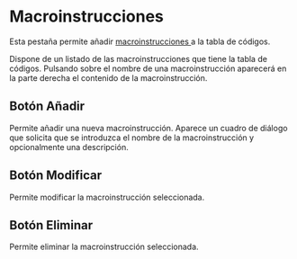# Macroinstrucciones

Esta pestaña permite añadir [macroinstrucciones ](macroinstrucciones.md)a la tabla de códigos.

Dispone de un listado de las macroinstrucciones que tiene la tabla de códigos. Pulsando sobre el nombre de una macroinstrucción aparecerá en la parte derecha el contenido de la macroinstrucción.

## Botón Añadir

Permite añadir una nueva macroinstrucción. Aparece un cuadro de diálogo que solicita que se introduzca el nombre de la macroinstrucción y opcionalmente una descripción.

## Botón Modificar

Permite modificar la macroinstrucción seleccionada.

## Botón Eliminar

Permite eliminar la macroinstrucción seleccionada.

